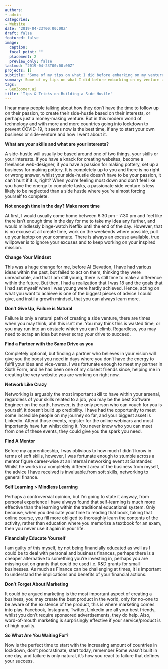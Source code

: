 ```yaml
---
authors:
- admin
categories:
- Website
date: "2019-04-23T00:00:00Z"
draft: false
featured: false
image:
  caption: 
  focal_point: ""
  placement: 2
  preview_only: false
lastmod: "2019-04-23T00:00:00Z"
projects: []
subtitle: 'Some of my tips on what I did before embarking on my venture at GenZoomer.ai'
summary: Some of my tips on what I did before embarking on my venture at GenZoomer.ai.
tags:
- GenZoomer.ai
title: 'Tips & Tricks on Building a Side Hustle'
---
```


I hear many people talking about how they don’t have the time to follow up on their passion, to create their side-hustle based on their interests, or perhaps just a money-making venture. But in this modern world of technology and with more and more countries going into lockdown to prevent COVID-19, it seems now is the best time, if any to start your own business or side-venture and how I went about it.

**What are your skills and what are your interests?**


A side-hustle will usually be based around one of two things, your skills or your interests. If you have a knack for creating websites, become a freelance web-designer, if you have a passion for making pottery, set up a business for making pottery. It is completely up to you and there is no right or wrong answer, whilst your side-hustle doesn’t have to be your passion, it can’t hurt if it is, right? When you’re feeling most down and don’t feel like you have the energy to complete tasks, a passionate side venture is less likely to be neglected than a side hustle where you’re almost forcing yourself to complete.


**Not enough time in the day? Make more time**


At first, I would usually come home between 6:30 pm - 7:30 pm and feel like there isn’t enough time in the day for me to take my idea any further, and would mindlessly binge-watch Netflix until the end of the day. However, that is no excuse at all create time, work on the weekends where possible, pull up your laptop on your commute. There is always an excuse available, true willpower is to ignore your excuses and to keep working on your inspired mission.


**Change Your Mindset**


This was a huge change for me, before AI Elevation, I have had various ideas within the past, but failed to act on them, thinking they were unreachable, and that I am still young, there is still time to make a difference within the future. But then, I had a realization that I was 18 and the goals that I had set myself when I was young were hardly achieved. Hence, acting on what you want to achieve is one of the biggest pieces of advice I could give, and instil a growth mindset, that you can always learn more.


**Don’t Give Up, Failure is Natural**


Failure is only a natural path of creating a side venture, there are times when you may think, ahh this isn’t me. You may think this is wasted time, or you may run into an obstacle which you can’t climb. Regardless, you may need to scrap an idea but never scrap your drive to succeed.


**Find a Partner with the Same Drive as you**


Completely optional, but finding a partner who believes in your vision will give you the boost you need in days where you don’t have the energy to fulfil your idea and vice-versa. I was fortunate enough to meet my partner in Sixth Form, and he has been one of my closest friends since, helping me in creating the very website you are working on right now.


**Network Like Crazy**


Networking is arguably the most important skill to have within your arsenal, regardless of your skills related to a job, you may be the best Software Engineer on the earth, however, is the only person who can vouch for you is yourself, it doesn’t build up credibility. I have had the opportunity to meet some incredible people on my journey so far, and your biggest asset is Linkedin. Attend those events, register for the online webinars and most importantly have fun whilst doing it. You never know who you can meet from one of these events, they could give you the spark you need.


**Find A Mentor**


Before my apprenticeship, I was oblivious to how much I didn’t know in terms of soft skills, however, I was fortunate enough to stumble across a mentor figure career-wise at an internal networking event at Santander. Whilst he works in a completely different area of the business from myself, the advice I have received is invaluable.from soft skills, networking to general finance.


**Self Learning > Mindless Learning**


Perhaps a controversial opinion, but I’m going to state it anyway, from personal experience I have always found that self-learning is much more effective than the learning within the traditional educational system. Only because, when you dedicate your time to reading that book, taking that online course, you fill more obliged to thoroughly learn the contents of the activity, rather than education where you memorize a textbook for an exam, then you never use it again in your life.


**Financially Educate Yourself**


I am guilty of this myself, by not being financially educated as well as I could be to deal with personal and business finances, perhaps there is a cheaper alternative to something you’re investing in, perhaps you are missing out on grants that could be used i.e. R&D grants for small businesses. As much as Finance can be challenging at times, it is important to understand the implications and benefits of your financial actions.


**Don’t Forget About Marketing**


It could be argued marketing is the most important aspect of creating a business, you may create the best product in the world, only for no-one to be aware of the existence of the product, this is where marketing comes into play. Facebook, Instagram, Twitter, Linkedin are all your best friends, whilst you don’t require sponsored advertisements, they do help. Also, word-of-mouth marketing is surprisingly effective if your service/product is of high quality.


**So What Are You Waiting For?**


Now is the perfect time to start with the increasing amount of countries in lockdown, don’t procrastinate, start today, remember Rome wasn’t built in one day, and failure is only natural, it’s how you react to failure that defines your success.